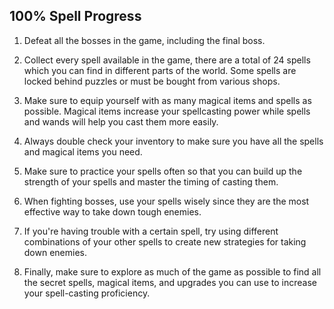 ## 100% Spell Progress

1. Defeat all the bosses in the game, including the final boss.

2. Collect every spell available in the game, there are a total of 24 spells which you can find in different parts of the world. Some spells are locked behind puzzles or must be bought from various shops.

3. Make sure to equip yourself with as many magical items and spells as possible. Magical items increase your spellcasting power while spells and wands will help you cast them more easily.

4. Always double check your inventory to make sure you have all the spells and magical items you need.

5. Make sure to practice your spells often so that you can build up the strength of your spells and master the timing of casting them.

6. When fighting bosses, use your spells wisely since they are the most effective way to take down tough enemies.

7. If you're having trouble with a certain spell, try using different combinations of your other spells to create new strategies for taking down enemies.

8. Finally, make sure to explore as much of the game as possible to find all the secret spells, magical items, and upgrades you can use to increase your spell-casting proficiency.